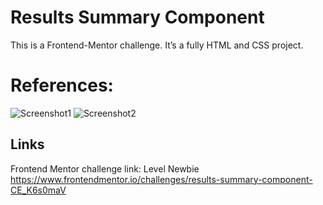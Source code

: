# Results Summary Component
 This is a Frontend-Mentor challenge. It’s a fully HTML and CSS project.
# References:
![Screenshot1](https://res.cloudinary.com/dz209s6jk/image/upload/f_auto,q_auto,w_700/Challenges/itfowh1sglktuzfi7vj6.jpg)
![Screenshot2](https://res.cloudinary.com/dz209s6jk/image/upload/f_auto,q_auto,w_700/Challenges/aqbssn4qnnb7jwp9kbw2.jpg)

## Links
Frontend Mentor challenge link:
Level Newbie
<https://www.frontendmentor.io/challenges/results-summary-component-CE_K6s0maV>
